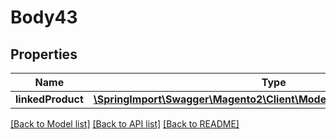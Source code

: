 # Body43

## Properties
Name | Type | Description | Notes
------------ | ------------- | ------------- | -------------
**linkedProduct** | [**\SpringImport\Swagger\Magento2\Client\Model\BundleDataLinkInterface**](BundleDataLinkInterface.md) |  | 

[[Back to Model list]](../README.md#documentation-for-models) [[Back to API list]](../README.md#documentation-for-api-endpoints) [[Back to README]](../README.md)


